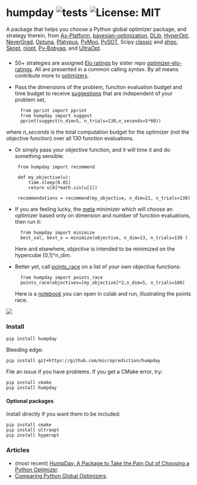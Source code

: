 # humpday ![tests](https://github.com/microprediction/humpday/workflows/tests/badge.svg) ![License: MIT](https://img.shields.io/badge/License-MIT-yellow.svg)

A package that helps you choose a Python global optimizer package, and strategy therein, from [Ax-Platform](https://github.com/microprediction/humpday/blob/main/humpday/optimizers/axcube.py), [bayesian-optimization](https://github.com/microprediction/humpday/blob/main/humpday/optimizers/bayesoptcube.py), [DLib](https://github.com/microprediction/humpday/blob/main/humpday/optimizers/dlibcube.py), [HyperOpt](https://github.com/microprediction/humpday/blob/main/humpday/optimizers/hyperoptcube.py), [NeverGrad](https://github.com/microprediction/humpday/blob/main/humpday/optimizers/nevergradcube.py), [Optuna](https://github.com/microprediction/humpday/blob/main/humpday/optimizers/optunacube.py), [Platypus](https://github.com/microprediction/humpday/blob/main/humpday/optimizers/platypuscube.py), [PyMoo](https://github.com/microprediction/humpday/blob/main/humpday/optimizers/pymoocube.py), [PySOT](https://github.com/microprediction/humpday/blob/main/humpday/optimizers/pysotcube.py), Scipy [classic](https://github.com/microprediction/humpday/blob/main/humpday/optimizers/scipycube.py) and [shgo](https://github.com/microprediction/humpday/blob/main/humpday/optimizers/shgocube.py), [Skopt](https://github.com/microprediction/humpday/blob/main/humpday/optimizers/skoptcube.py),
[nlopt](https://github.com/microprediction/humpday/blob/main/humpday/optimizers/nloptcube.py), [Py-Bobyaq](https://github.com/microprediction/humpday/blob/main/humpday/optimizers/bobyqacube.py), 
and [UltraOpt](https://github.com/microprediction/humpday/blob/main/humpday/optimizers/ultraoptcube.py). 
 
### 

- 50+ strategies are assigned [Elo ratings](https://github.com/microprediction/optimizer-elo-ratings/tree/main/results/leaderboards) by sister repo [optimizer-elo-ratings](https://github.com/microprediction/optimizer-elo-ratings). All are presented in a common calling syntax. By all means contribute more to [optimizers](https://github.com/microprediction/humpday/tree/main/humpday/optimizers). 
- Pass the dimensions of the problem, function evaluation budget and
 time budget to receive [suggestions](https://github.com/microprediction/humpday/blob/main/humpday/comparison/suggestions.py) that are independent of your problem set,
 
        from pprint import pprint 
        from humpday import suggest
        pprint(suggest(n_dim=5, n_trials=130,n_seconds=5*60))
        
 where *n_seconds* is the total computation budget for the optimizer (not the objective function) over all 130 function evaluations.

 - Or simply pass your objective function, and it will time it and do something sensible:
     
        from humpday import recommend
    
        def my_objective(u):
            time.sleep(0.01)
            return u[0]*math.sin(u[1])

        recommendations = recommend(my_objective, n_dim=21, n_trials=130)
        
- If you are feeling lucky, the [meta](https://github.com/microprediction/humpday/blob/main/humpday/optimizers/meta.py) minimizer which will
 choose an optimizer based only on dimension and number of function evaluations, then run it:   

        from humpday import minimize
        best_val, best_x = minimize(objective, n_dim=13, n_trials=130 )
        
  Here and elsewhere, *objective* is intended to be minimized on the hypercube [0,1]^n_dim.  
        
- Better yet, call [points_race](https://github.com/microprediction/humpday/blob/main/humpday/comparison/odious.py) on a list of your own objective functions:

        from humpday import points_race
        points_race(objectives=[my_objective]*2,n_dim=5, n_trials=100)
        
  Here is a [notebook](https://github.com/microprediction/humpday/blob/main/humpday_points_race.ipynb) you can open in colab and run, illustrating the points race. 

![](https://i.imgur.com/FCiSrMQ.png)
 
### Install

    pip install humpday
    
Bleeding edge:

    pip install git+https://github.com/microprediction/humpday
  
File an issue if you have problems. If you get a CMake error, try:

    pip install cmake
    pip install humpday 

#### Optional packages

Install directly if you want them to be included:

    pip install cmake
    pip install ultraopt
    pip install hyperopt
    
### Articles 

- (most recent) [HumpDay: A Package to Take the Pain Out of Choosing a Python Optimizer](https://www.microprediction.com/blog/humpday). 
- [Comparing Python Global Optimizers](https://www.microprediction.com/blog/optimize).

